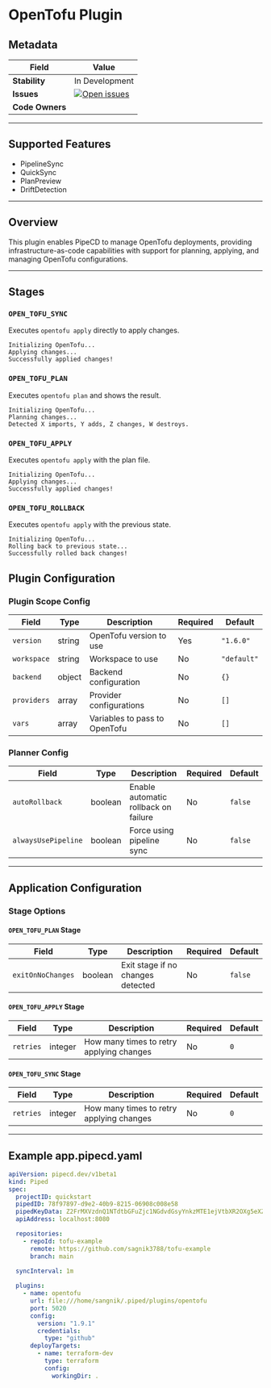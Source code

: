 
# OpenTofu Plugin

## Metadata

| Field         | Value |
|---------------|-------|
| **Stability** | In Development |
| **Issues**    | [![Open issues](https://img.shields.io/github/issues-search/pipe-cd/community-plugins?query=is%3Aissue%20is%3Aopen%20label%3Aplugin%2Fopentofu%20&label=open&color=orange)](https://github.com/pipe-cd/community-plugins/issues?q=is%3Aopen+is%3Aissue+label%3Aplugin%2Fopentofu) |
| **Code Owners** |  |

---

## Supported Features
- PipelineSync  
- QuickSync  
- PlanPreview  
- DriftDetection  

---

## Overview

This plugin enables PipeCD to manage OpenTofu deployments, providing infrastructure-as-code capabilities with support for planning, applying, and managing OpenTofu configurations.

---
## Stages

### `OPEN_TOFU_SYNC`
Executes `opentofu apply` directly to apply changes.
```
Initializing OpenTofu...
Applying changes...
Successfully applied changes!
```

### `OPEN_TOFU_PLAN`
Executes `opentofu plan` and shows the result.
```
Initializing OpenTofu...
Planning changes...
Detected X imports, Y adds, Z changes, W destroys.
```

### `OPEN_TOFU_APPLY`
Executes `opentofu apply` with the plan file.
```
Initializing OpenTofu...
Applying changes...
Successfully applied changes!
```

### `OPEN_TOFU_ROLLBACK`
Executes `opentofu apply` with the previous state.
```
Initializing OpenTofu...
Rolling back to previous state...
Successfully rolled back changes!
```

## Plugin Configuration

### Plugin Scope Config

| Field        | Type   | Description                          | Required | Default     |
|--------------|--------|--------------------------------------|----------|-------------|
| `version`    | string | OpenTofu version to use              | Yes      | `"1.6.0"`   |
| `workspace`  | string | Workspace to use                     | No       | `"default"` |
| `backend`    | object | Backend configuration                | No       | `{}`        |
| `providers`  | array  | Provider configurations              | No       | `[]`        |
| `vars`       | array  | Variables to pass to OpenTofu        | No       | `[]`        |

### Planner Config

| Field              | Type    | Description                                | Required | Default |
|-------------------|---------|--------------------------------------------|----------|---------|
| `autoRollback`     | boolean | Enable automatic rollback on failure       | No       | `false` |
| `alwaysUsePipeline`| boolean | Force using pipeline sync                  | No       | `false` |

---

## Application Configuration

### Stage Options

#### `OPEN_TOFU_PLAN` Stage

| Field             | Type    | Description                        | Required | Default |
|------------------|---------|------------------------------------|----------|---------|
| `exitOnNoChanges`| boolean | Exit stage if no changes detected  | No       | `false` |

#### `OPEN_TOFU_APPLY` Stage

| Field     | Type    | Description                             | Required | Default |
|-----------|---------|-----------------------------------------|----------|---------|
| `retries` | integer | How many times to retry applying changes| No       | `0`     |

#### `OPEN_TOFU_SYNC` Stage

| Field     | Type    | Description                             | Required | Default |
|-----------|---------|-----------------------------------------|----------|---------|
| `retries` | integer | How many times to retry applying changes| No       | `0`     |

---

## Example app.pipecd.yaml

```yaml
apiVersion: pipecd.dev/v1beta1
kind: Piped
spec:
  projectID: quickstart
  pipedID: 78f97897-d9e2-40b9-8215-06908c008e58
  pipedKeyData: Z2FrMXVzdnQ1NTdtbGFuZjc1NGdvdGsyYnkzMTE1ejVtbXR2OXg5eXZpbTVoY3NiNjU=
  apiAddress: localhost:8080

  repositories:
    - repoId: tofu-example
      remote: https://github.com/sagnik3788/tofu-example
      branch: main

  syncInterval: 1m
  
  plugins:
    - name: opentofu
      url: file:///home/sangnik/.piped/plugins/opentofu
      port: 5020
      config:
        version: "1.9.1"
        credentials:
          type: "github"
      deployTargets:
        - name: terraform-dev
          type: terraform
          config:
            workingDir: .
```

